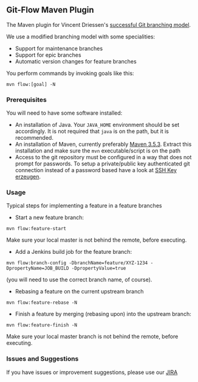 Git-Flow Maven Plugin
---------------------

The Maven plugin for Vincent Driessen's [successful Git branching model](http://nvie.com/posts/a-successful-git-branching-model/).

We use a modified branching model with some specialities:
* Support for maintenance branches
* Support for epic branches
* Automatic version changes for feature branches

You perform commands by invoking goals like this:

```
mvn flow:[goal] -N
```

### Prerequisites

You will need to have some software installed:

* An installation of Java. Your `JAVA_HOME` environment should be set accordingly. It is not required that `java` is on
  the path, but it is recommended.
* An installation of Maven, currently preferably [Maven 3.5.3](https://archive.apache.org/dist/maven/maven-3/3.5.3/binaries/).
  Extract this installation and make sure the `mvn` executable/script is on the path
* Access to the git repository must be configured in a way that does not prompt for passwords. To setup a private/public
  key authenticated git connection instead of a password based have a look at [SSH Key erzeugen](https://wiki.gebit.de/display/GIT/SSH+Key+erzeugen).


### Usage

Typical steps for implementing a feature in a feature branches

+ Start a new feature branch:

```
mvn flow:feature-start
```

Make sure your local master is not behind the remote, before executing.

+ Add a Jenkins build job for the feature branch:

```
mvn flow:branch-config -DbranchName=feature/XYZ-1234 -DpropertyName=JOB_BUILD -DpropertyValue=true
```

(you will need to use the correct branch name, of course).

+ Rebasing a feature on the current upstream branch

```
mvn flow:feature-rebase -N
```


+ Finish a feature by merging (rebasing upon) into the upstream branch:

```
mvn flow:feature-finish -N
```

Make sure your local master branch is not behind the remote, before executing.



### Issues and Suggestions

If you have issues or improvement suggestions, please use our [JIRA](https://jira.gebit.de/secure/CreateIssue!Default.jspa?pid=10511)